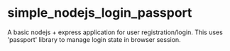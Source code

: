 # simple_nodejs_login_passport
A basic nodejs + express application for user registration/login. This uses 'passport' library to manage login state in browser session.
